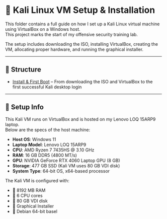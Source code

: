 # 🧪 Kali Linux VM Setup & Installation

This folder contains a full guide on how I set up a Kali Linux virtual machine using VirtualBox on a Windows host.  
This project marks the start of my offensive security training lab.

The setup includes downloading the ISO, installing VirtualBox, creating the VM, allocating proper hardware, and running the graphical installer.

---

## 📁 Structure

- [Install & First Boot](install-kali.md) – From downloading the ISO and VirtualBox to the first successful Kali desktop login

---

## 🔧 Setup Info

This Kali VM runs on VirtualBox and is hosted on my Lenovo LOQ 15ARP9 laptop.  
Below are the specs of the host machine:

- **Host OS**: Windows 11  
- **Laptop Model**: Lenovo LOQ 15ARP9  
- **CPU**: AMD Ryzen 7 7435HS @ 3.10 GHz  
- **RAM**: 16 GB DDR5 (4800 MT/s)  
- **GPU**: NVIDIA GeForce RTX 4060 Laptop GPU (8 GB)  
- **Storage**: 477 GB SSD (Kali VM uses 80 GB VDI disk)  
- **System Type**: 64-bit OS, x64-based processor  

The Kali VM is configured with:

- 🧠 8192 MB RAM  
- 🧠 6 CPU cores  
- 💾 80 GB VDI disk  
- 📀 Graphical Installer  
- 🧬 Debian 64-bit basel  
